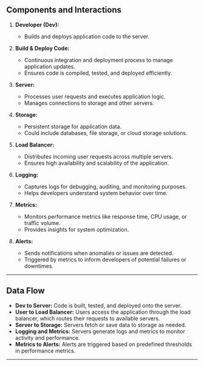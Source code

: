 ## Components and Interactions
1. **Developer (Dev):**
   - Builds and deploys application code to the server.

2. **Build & Deploy Code:**
   - Continuous integration and deployment process to manage application updates.
   - Ensures code is compiled, tested, and deployed efficiently.

3. **Server:**
   - Processes user requests and executes application logic.
   - Manages connections to storage and other servers.

4. **Storage:**
   - Persistent storage for application data.
   - Could include databases, file storage, or cloud storage solutions.

5. **Load Balancer:**
   - Distributes incoming user requests across multiple servers.
   - Ensures high availability and scalability of the application.

6. **Logging:**
   - Captures logs for debugging, auditing, and monitoring purposes.
   - Helps developers understand system behavior over time.

7. **Metrics:**
   - Monitors performance metrics like response time, CPU usage, or traffic volume.
   - Provides insights for system optimization.

8. **Alerts:**
   - Sends notifications when anomalies or issues are detected.
   - Triggered by metrics to inform developers of potential failures or downtimes.

---

## Data Flow
- **Dev to Server:** Code is built, tested, and deployed onto the server.
- **User to Load Balancer:** Users access the application through the load balancer, which routes their requests to available servers.
- **Server to Storage:** Servers fetch or save data to storage as needed.
- **Logging and Metrics:** Servers generate logs and metrics to monitor activity and performance.
- **Metrics to Alerts:** Alerts are triggered based on predefined thresholds in performance metrics.

---


